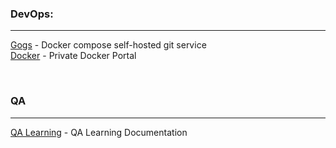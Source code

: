### DevOps:
------

[Gogs](./gogs/) - Docker compose self-hosted git service
<br />
[Docker](./docker/) - Private Docker Portal

<br />

### QA
------
[QA Learning](./tester) - QA Learning Documentation